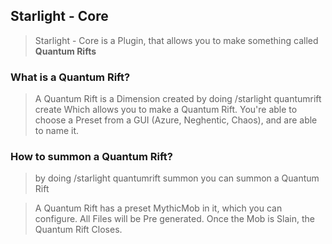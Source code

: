 ## Starlight - Core

> Starlight - Core is a Plugin, that allows you to make something called **Quantum Rifts**

### What is a Quantum Rift?

> A Quantum Rift is a Dimension created by doing /starlight quantumrift create Which allows you to make a Quantum Rift.
> You're able to choose a Preset from a GUI (Azure, Neghentic, Chaos), and are able to name it.

### How to summon a Quantum Rift?
> by doing /starlight quantumrift summon <name> you can summon a Quantum Rift

> A Quantum Rift has a preset MythicMob in it, which you can configure. All Files will be Pre generated.
> Once the Mob is Slain, the Quantum Rift Closes.
